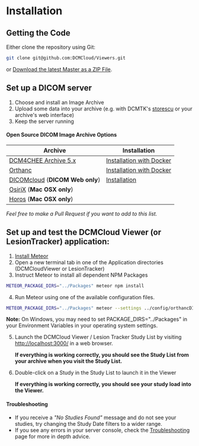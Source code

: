 # Installation

## Getting the Code

Either clone the repository using Git:

```bash
git clone git@github.com:DCMCloud/Viewers.git
```

or
[Download the latest Master as a ZIP File](https://github.com/DCMCloud/Viewers/archive/master.zip).

## Set up a DICOM server

1. Choose and install an Image Archive
2. Upload some data into your archive (e.g. with DCMTK's
   [storescu](http://support.dcmtk.org/docs/storescu.html) or your archive's web
   interface)
3. Keep the server running

#### Open Source DICOM Image Archive Options

| Archive                                                                     | Installation                                                                                     |
| --------------------------------------------------------------------------- | ------------------------------------------------------------------------------------------------ |
| [DCM4CHEE Archive 5.x](https://github.com/dcm4che/dcm4chee-arc-light)       | [Installation with Docker](https://github.com/dcm4che/dcm4chee-arc-light/wiki/Running-on-Docker) |
| [Orthanc](https://www.orthanc-server.com/)                                  | [Installation with Docker](http://book.orthanc-server.com/users/docker.html)                     |
| [DICOMcloud](https://github.com/DICOMcloud/DICOMcloud) (**DICOM Web only**) | [Installation](https://github.com/DICOMcloud/DICOMcloud#running-the-code)                        |
| [OsiriX](http://www.osirix-viewer.com/) (**Mac OSX only**)                  |
| [Horos](https://www.horosproject.org/) (**Mac OSX only**)                   |

_Feel free to make a Pull Request if you want to add to this list._

## Set up and test the DCMCloud Viewer (or LesionTracker) application:

1. [Install Meteor](https://www.meteor.com/install)
2. Open a new terminal tab in one of the Application directories (DCMCloudViewer
   or LesionTracker)
3. Instruct Meteor to install all dependent NPM Packages

```bash
METEOR_PACKAGE_DIRS="../Packages" meteor npm install
```

4. Run Meteor using one of the available configuration files.

```bash
METEOR_PACKAGE_DIRS="../Packages" meteor --settings ../config/orthancDICOMWeb.json
```

**Note:** On Windows, you may need to set PACKAGE_DIRS="../Packages" in your
Environment Variables in your operating system settings.

5. Launch the DCMCloud Viewer / Lesion Tracker Study List by visiting
   [http://localhost:3000/](http://localhost:3000/) in a web browser.

   **If everything is working correctly, you should see the Study List from your
   archive when you visit the Study List.**

6. Double-click on a Study in the Study List to launch it in the Viewer

   **If everything is working correctly, you should see your study load into the
   Viewer.**

#### Troubleshooting

- If you receive a _"No Studies Found"_ message and do not see your studies, try
  changing the Study Date filters to a wider range.
- If you see any errors in your server console, check the
  [Troubleshooting](../troubleshooting.md) page for more in depth advice.
